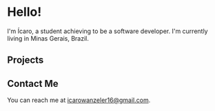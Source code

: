 # Hello!

I'm Ícaro, a student achieving to be a software developer. I'm currently living in Minas Gerais, Brazil.

## Projects

## Contact Me

You can reach me at <icarowanzeler16@gmail.com>.
